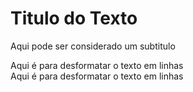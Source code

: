 <!DOCTYPE html>
<html lang="pt-BR"> 

<head>
    <meta charset="utf-8">
    <title>Nome do site</title>
</head>

<body>
 <h1> Titulo do Texto </h1> 
 <p> Aqui pode ser considerado um subtitulo </p>
 Aqui é para desformatar o texto em linhas<br> Aqui é para desformatar o texto em linhas

</body>
</html>

